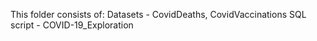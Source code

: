 This folder consists of:
Datasets - CovidDeaths, CovidVaccinations
SQL script - COVID-19_Exploration
